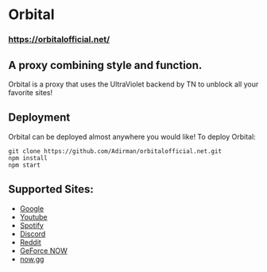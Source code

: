 # Orbital

### https://orbitalofficial.net/


## A proxy combining style and function. 
Orbital is a proxy that uses the UltraViolet backend by TN to unblock all your favorite sites!
## Deployment
Orbital can be deployed almost anywhere you would like! 
To deploy Orbital:

```
git clone https://github.com/Adirman/orbitalofficial.net.git
npm install
npm start
```

## Supported Sites:
-   [Google](https://google.com)
-   [Youtube](https://www.youtube.com)
-   [Spotify](https://spotify.com)
-   [Discord](https://discord.com)
-   [Reddit](https://reddit.com)
-   [GeForce NOW](https://play.geforcenow.com/)
-   [now.gg](https://now.gg)
